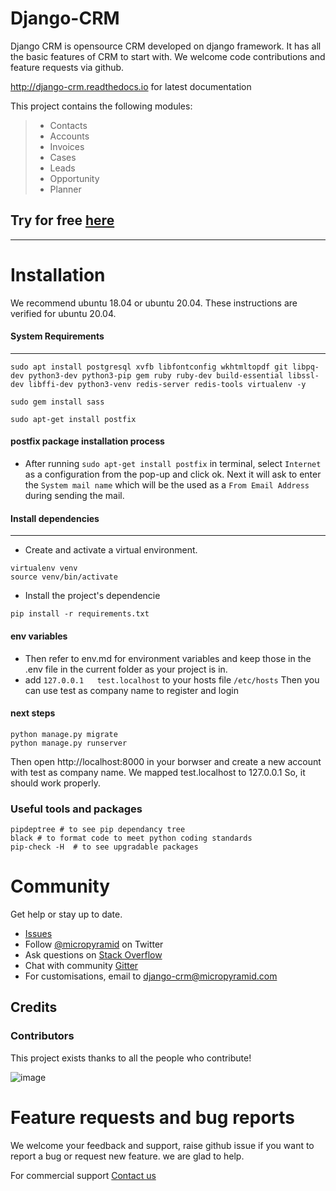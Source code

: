 Django-CRM
==========

Django CRM is opensource CRM developed on django framework. It has all
the basic features of CRM to start with. We welcome code contributions
and feature requests via github.

<http://django-crm.readthedocs.io> for latest documentation

This project contains the following modules:

> -   Contacts
> -   Accounts
> -   Invoices
> -   Cases
> -   Leads
> -   Opportunity
> -   Planner

## Try for free [here](https://bottlecrm.com/)
---

# Installation
We recommend ubuntu 18.04 or ubuntu 20.04. These instructions are verified for ubuntu 20.04.

#### System Requirements
---

```
sudo apt install postgresql xvfb libfontconfig wkhtmltopdf git libpq-dev python3-dev python3-pip gem ruby ruby-dev build-essential libssl-dev libffi-dev python3-venv redis-server redis-tools virtualenv -y

sudo gem install sass

sudo apt-get install postfix

```

#### postfix package installation process
* After running ```sudo apt-get install postfix``` in terminal, select ```Internet``` as a configuration from the pop-up and click ok. Next it will ask to enter the ```System mail name``` which will be the used as a ```From Email Address``` during sending the mail.

#### Install dependencies
---

* Create and activate a virtual environment.

```
virtualenv venv
source venv/bin/activate
```

* Install the project's dependencie

```
pip install -r requirements.txt
```

#### env variables
* Then refer to env.md for environment variables and keep those in the .env file in the current folder as your project is in.
* add ```127.0.0.1   test.localhost``` to your hosts file ```/etc/hosts``` Then you can use test as company name to register and login

#### next steps
```
python manage.py migrate
python manage.py runserver
```
Then open http://localhost:8000 in your borwser and create a new account with test as company name. We mapped test.localhost to 127.0.0.1 So, it should work properly.


### Useful tools and packages
```
pipdeptree # to see pip dependancy tree
black # to format code to meet python coding standards
pip-check -H  # to see upgradable packages 
```

Community
=========

Get help or stay up to date.

-   [Issues](<https://github.com/MicroPyramid/Django-CRM/issues>)
-   Follow [@micropyramid](<https://twitter.com/micropyramid>) on Twitter
-   Ask questions on [Stack Overflow](<https://stackoverflow.com/questions/tagged/django-crm>)
-   Chat with community [Gitter](<https://gitter.im/MicroPyramid/Django-CRM>)
-   For customisations, email to <django-crm@micropyramid.com>

Credits
-------

### Contributors

This project exists thanks to all the people who contribute!

![image](https://opencollective.com/django-crm/contributors.svg?width=890&button=false)


Feature requests and bug reports
================================

We welcome your feedback and support, raise github issue if you want to
report a bug or request new feature. we are glad to help.

For commercial support [Contact us](https://micropyramid.com/contact-us/)
